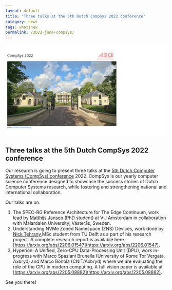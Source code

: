 ```yaml
---
layout: default
title: "Three talks at the 5th Dutch CompSys 2022 conference"
category: news
tags: whatsnew
permalink: /2022-june-compsys/
---
```


![](/images/2022-compsys.png "CompSys2022")

## Three talks at the 5th Dutch CompSys 2022 conference

Our research is going to present three talks at the [5th Dutch Computer Systems (CompSys) conference](https://www.compsys.science/) 2022. CompSys is our yearly computer science conference designed to showcase the success stories of Dutch Computer Systems research, while fostering and strengthening national and international collaboration.

Our talks are on: 

  1. The SPEC-RG Reference Architecture for The Edge Continuum, work lead by [Matthijs Jansen](https://atlarge-research.com/mjansen/) (PhD student) at VU Amsterdam in collaboration with Mälardalen University, Västerås, Sweden. 
  2. Understanding NVMe Zoned Namespace (ZNS) Devices, work done by [Nick Tehrany](https://nicktehrany.github.io/),MSc student from TU Delft as a part of his research project. A complete research report is available here [https://arxiv.org/abs/2206.01547](https://arxiv.org/abs/2206.01547). 
  3. Hyperion: A Unified, Zero-CPU Data-Processing Unit (DPU), work in-progress with Marco Spaziani Brunella (University of Rome Tor Vergata, Axbryd) and Marco Bonola (CNIT/Axbryd) where we are evaluating the role of the CPU in modern computing. A full vision paper is available at [https://arxiv.org/abs/2205.08882](https://arxiv.org/abs/2205.08882). 
  
  See you there!
